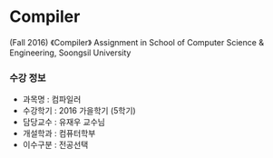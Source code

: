 # Compiler
(Fall 2016) 《Compiler》 Assignment in School of Computer Science & Engineering, Soongsil University

### 수강 정보

- 과목명 : 컴파일러 
- 수강학기 : 2016 가을학기 (5학기)
- 담당교수 : 유재우 교수님
- 개설학과 : 컴퓨터학부 
- 이수구분 : 전공선택
